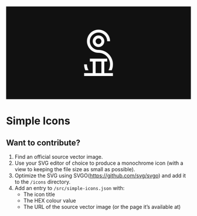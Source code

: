 [![Simple Icons](/images/og.png)](https://simpleicons.org)

# Simple Icons

## Want to contribute?

1. Find an official source vector image.
2. Use your SVG editor of choice to produce a monochrome icon (with a view to keeping the file size as small as possible).
3. Optimize the SVG using SVGO(https://github.com/svg/svgo) and add it to the `/icons` directory.
4. Add an entry to `/src/simple-icons.json` with:
   - The icon title
   - The HEX colour value
   - The URL of the source vector image (or the page it’s available at)
